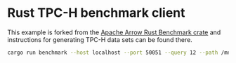 # Rust TPC-H benchmark client

This example is forked from the 
[Apache Arrow Rust Benchmark crate](https://github.com/apache/arrow/tree/master/rust/benchmarks) and instructions for
generating TPC-H data sets can be found there.

```bash
cargo run benchmark --host localhost --port 50051 --query 12 --path /mnt/tpch/ --format parquet
```

